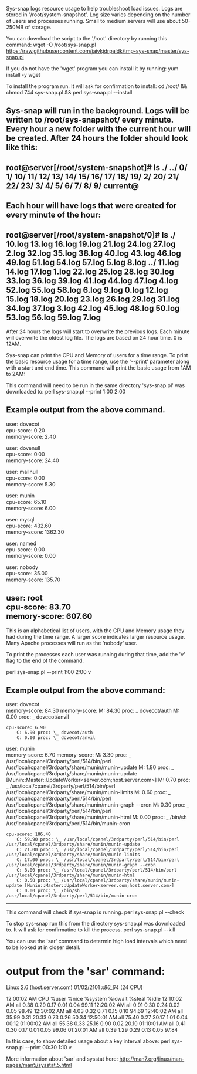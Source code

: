 Sys-snap logs resource usage to help troubleshoot load issues. Logs are stored in '/root/system-snapshot'. Log size varies depending on the number of users and processes running. Small to medium servers will use about 50-250MB of storage. 

You can download the script to the '/root' directory by running this command:
wget -O /root/sys-snap.pl https://raw.githubusercontent.com/jaivkjdrpaldk/tmp-sys-snap/master/sys-snap.pl

If you do not have the 'wget' program you can install it by running:
yum install -y wget

To install the program run. It will ask for confirmation to install:
cd /root/ && chmod 744 sys-snap.pl && perl sys-snap.pl --install

Sys-snap will run in the background. Logs will be written to /root/sys-snapshot/ every minute. Every hour a new folder with the current hour will be created. After 24 hours the folder should look like this:
------------------------------------------------------------------------------------------------------------------------------------------------------
root@server[/root/system-snapshot]# ls
./  ../  0/  1/  10/  11/  12/  13/  14/  15/  16/  17/  18/  19/  2/  20/  21/  22/  23/  3/  4/  5/  6/  7/  8/  9/  current@
------------------------------------------------------------------------------------------------------------------------------------------------------

Each hour will have logs that were created for every minute of the hour:
------------------------------------------------------------------------------------------------------------------------------------------------------
root@server[/root/system-snapshot/0]# ls
./     10.log  13.log  16.log  19.log  21.log  24.log  27.log  2.log   32.log  35.log  38.log  40.log  43.log  46.log  49.log  51.log  54.log  57.log  5.log  8.log
../    11.log  14.log  17.log  1.log   22.log  25.log  28.log  30.log  33.log  36.log  39.log  41.log  44.log  47.log  4.log   52.log  55.log  58.log  6.log  9.log
0.log  12.log  15.log  18.log  20.log  23.log  26.log  29.log  31.log  34.log  37.log  3.log   42.log  45.log  48.log  50.log  53.log  56.log  59.log  7.log
------------------------------------------------------------------------------------------------------------------------------------------------------

After 24 hours the logs will start to overwrite the previous logs. Each minute will overwrite the oldest log file. The logs are based on 24 hour time. 0 is 12AM.

Sys-snap can print the CPU and Memory of users for a time range. To print the basic resource usage for a time range, use the '--print' parameter along with a start and end time. This command will print the basic usage from 1AM to 2AM:

This command will need to be run in the same directory 'sys-snap.pl' was downloaded to:
perl sys-snap.pl --print 1:00 2:00

Example output from the above command.
------------------------------------------------------------------------------------------------------------------------------------------------------
user: dovecot        
        cpu-score: 0.20         
        memory-score: 2.40        

user: dovenull       
        cpu-score: 0.00         
        memory-score: 24.40       

user: mailnull       
        cpu-score: 0.00         
        memory-score: 5.30        

user: munin          
        cpu-score: 65.10        
        memory-score: 6.00        

user: mysql          
        cpu-score: 432.60         
        memory-score: 1362.30     

user: named          
        cpu-score: 0.00         
        memory-score: 0.00        

user: nobody         
        cpu-score: 35.00         
        memory-score: 135.70      

user: root           
        cpu-score: 83.70        
        memory-score: 607.60 
------------------------------------------------------------------------------------------------------------------------------------------------------

This is an alphabetical list of users, with the CPU and Memory usage they had during the time range. A larger score indicates larger resource usage. Many Apache processes will run as the 'nobody' user.

To print the processes each user was running during that time, add the 'v' flag to the end of the command.

perl sys-snap.pl --print 1:00 2:00 v

Example output from the above command:
------------------------------------------------------------------------------------------------------------------------------------------------------
user: dovecot         
	memory-score: 84.30       memory-score:
		M: 84.30 proc: \_ dovecot/auth
		M: 0.00 proc: \_ dovecot/anvil

	cpu-score: 6.90      
		C: 6.90 proc: \_ dovecot/auth
		C: 0.00 proc: \_ dovecot/anvil
		
user: munin           
	memory-score: 6.70        memory-score:
		M: 3.30 proc: \_ /usr/local/cpanel/3rdparty/perl/514/bin/perl /usr/local/cpanel/3rdparty/share/munin/munin-update
		M: 1.80 proc: \_ /usr/local/cpanel/3rdparty/share/munin/munin-update [Munin::Master::UpdateWorker<server.com;host.server.com>]
		M: 0.70 proc: \_ /usr/local/cpanel/3rdparty/perl/514/bin/perl /usr/local/cpanel/3rdparty/share/munin/munin-limits
		M: 0.60 proc: \_ /usr/local/cpanel/3rdparty/perl/514/bin/perl /usr/local/cpanel/3rdparty/share/munin/munin-graph --cron
		M: 0.30 proc: \_ /usr/local/cpanel/3rdparty/perl/514/bin/perl /usr/local/cpanel/3rdparty/share/munin/munin-html
		M: 0.00 proc: \_ /bin/sh /usr/local/cpanel/3rdparty/perl/514/bin/munin-cron

	cpu-score: 106.40    
		C: 59.90 proc: \_ /usr/local/cpanel/3rdparty/perl/514/bin/perl /usr/local/cpanel/3rdparty/share/munin/munin-update
		C: 21.00 proc: \_ /usr/local/cpanel/3rdparty/perl/514/bin/perl /usr/local/cpanel/3rdparty/share/munin/munin-limits
		C: 17.00 proc: \_ /usr/local/cpanel/3rdparty/perl/514/bin/perl /usr/local/cpanel/3rdparty/share/munin/munin-graph --cron
		C: 8.00 proc: \_ /usr/local/cpanel/3rdparty/perl/514/bin/perl /usr/local/cpanel/3rdparty/share/munin/munin-html
		C: 0.50 proc: \_ /usr/local/cpanel/3rdparty/share/munin/munin-update [Munin::Master::UpdateWorker<server.com;host.server.com>]
		C: 0.00 proc: \_ /bin/sh /usr/local/cpanel/3rdparty/perl/514/bin/munin-cron
------------------------------------------------------------------------------------------------------------------------------------------------------

This command will check if sys-snap is running.
perl sys-snap.pl --check

To stop sys-snap run this from the directory sys-snap.pl was downloaded to. It will ask for confirmatino to kill the process.
perl sys-snap.pl --kill

You can use the 'sar' command to determin high load intervals which need to be looked at in closer detail.
# output from the 'sar' command: 
Linux 2.6 (host.server.com)    01/02/2101      _x86_64_        (24 CPU)

12:00:02 AM     CPU     %user     %nice   %system   %iowait    %steal     %idle
12:10:02 AM     all      0.38      0.29      0.17      0.01      0.04     99.11
12:20:02 AM     all      0.91      0.30      0.24      0.02      0.05     98.49
12:30:02 AM     all      4.03      0.32      0.71      0.15      0.10     94.69
12:40:02 AM     all     35.99      0.31     20.33      0.73      0.26     50.34
12:50:01 AM     all     75.40      0.27     30.17      1.01      0.04     00.12
01:00:02 AM     all     55.38      0.33     25.16      0.90      0.02     20.10
01:10:01 AM     all      0.41      0.30      0.17      0.01      0.05     99.06
01:20:01 AM     all      0.39      1.29      0.29      0.13      0.05     97.84 

In this case, to show detailed usage about a key interval above:
perl sys-snap.pl --print 00:30 1:10 v

More information about 'sar' and sysstat here:
http://man7.org/linux/man-pages/man5/sysstat.5.html
